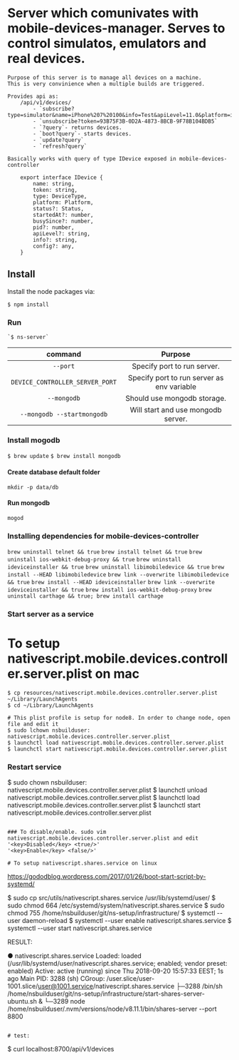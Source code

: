 # Server which comunivates with mobile-devices-manager. Serves to control simulatos, emulators and real devices.
    Purpose of this server is to manage all devices on а machine.
    This is very convinience when a multiple builds are triggered.

    Provides api as:
        /api/v1/devices/
            - `subscribe?type=simulator&name=iPhone%207%20100&info=Test&apiLevel=11.0&platform=ios`
            - `unsubscribe?token=93B75F3B-0D2A-4873-8BCB-9F78B104BDB5`
            - `?query`- returns devices.
            - `boot?query`- starts devices.
            - `update?query`
            - `refresh?query`
    
    Basically works with query of type IDevice exposed in mobile-devices-controller 

        export interface IDevice {
            name: string,
            token: string,
            type: DeviceType,
            platform: Platform,
            status?: Status,
            startedAt?: number,
            busySince?: number,
            pid?: number,
            apiLevel?: string,
            info?: string,
            config?: any,
        }

## Install

Install the node packages via:

`$ npm install`

### Run
    `$ ns-server`

|command                |Purpose|
|:-------------------------------:|:-------------------:|
|`--port`|Specify port to run server.|
|`DEVICE_CONTROLLER_SERVER_PORT`|Specify port to run server as env variable|
|`--mongodb`|Should use mongodb storage.|
|`--mongodb --startmongodb`|Will start and use mongodb server.|


### Install mogodb

`$ brew update`
`$ brew install mongodb`

#### Create database default folder

`mkdir -p data/db`

#### Run mongodb

`mogod`

### Installing dependencies for mobile-devices-controller
`brew uninstall telnet && true`
`brew install telnet && true`
`brew uninstall ios-webkit-debug-proxy && true`
`brew uninstall ideviceinstaller && true`
`brew uninstall libimobiledevice && true`
`brew install --HEAD libimobiledevice`
`brew link --overwrite libimobiledevice && true`
`brew install --HEAD ideviceinstaller`
`brew link --overwrite ideviceinstaller && true`
`brew install ios-webkit-debug-proxy`
`brew uninstall carthage && true; brew install carthage `

### Start server as a service

# To setup nativescript.mobile.devices.controller.server.plist on mac
```
$ cp resources/nativescript.mobile.devices.controller.server.plist ~/Library/LaunchAgents
$ cd ~/Library/LaunchAgents

# This plist profile is setup for node8. In order to change node, open file and edit it
$ sudo lchown nsbuilduser: nativescript.mobile.devices.controller.server.plist
$ launchctl load nativescript.mobile.devices.controller.server.plist
$ launchctl start nativescript.mobile.devices.controller.server.plist
```

###  Restart service
$ sudo chown nsbuilduser: nativescript.mobile.devices.controller.server.plist
$ launchctl unload nativescript.mobile.devices.controller.server.plist
$ launchctl load nativescript.mobile.devices.controller.server.plist
$ launchctl start nativescript.mobile.devices.controller.server.plist
```

### To disable/enable. sudo vim nativescript.mobile.devices.controller.server.plist and edit
'<key>Disabled</key> <true/>'
'<key>Enable</key> <false/>'

# To setup nativescript.shares.service on linux
```

https://gododblog.wordpress.com/2017/01/26/boot-start-script-by-systemd/

$ sudo cp src/utils/nativescript.shares.service /usr/lib/systemd/user/
$ sudo chmod 664 /etc/systemd/system/nativescript.shares.service
$ sudo chmod 755 /home/nsbuilduser/git/ns-setup/infrastructure/
$ systemctl --user daemon-reload
$ systemctl --user enable nativescript.shares.service
$ systemctl --user start nativescript.shares.service

RESULT:

● nativescript.shares.service
   Loaded: loaded (/usr/lib/systemd/user/nativescript.shares.service; enabled; vendor preset: enabled)
   Active: active (running) since Thu 2018-09-20 15:57:33 EEST; 1s ago
 Main PID: 3288 (sh)
   CGroup: /user.slice/user-1001.slice/user@1001.service/nativescript.shares.service
           ├─3288 /bin/sh /home/nsbuilduser/git/ns-setup/infrastructure/start-shares-server-ubuntu.sh &
           └─3289 node /home/nsbuilduser/.nvm/versions/node/v8.11.1/bin/shares-server --port 8800

```

# test:
```
$ curl localhost:8700/api/v1/devices
```


